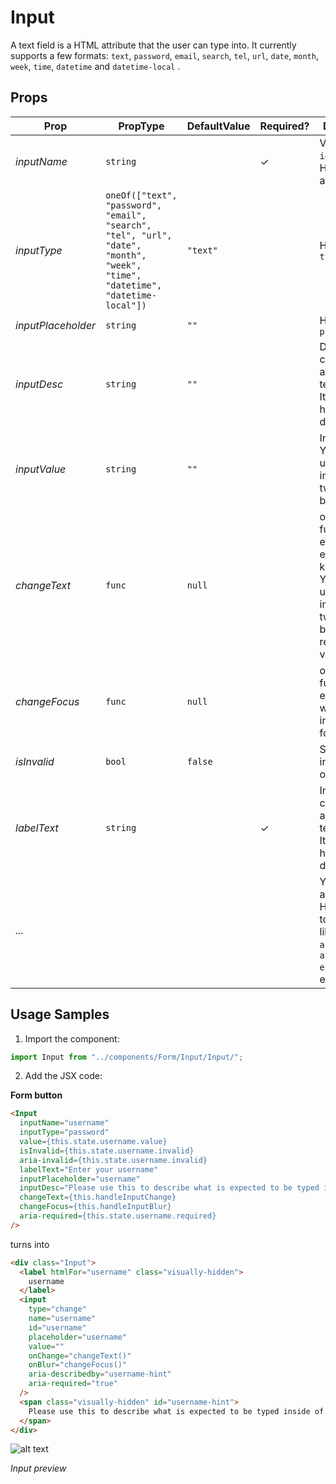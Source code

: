 # Input

A text field is a HTML attribute that the user can type into. It currently supports a few formats: `text`, `password`, `email`, `search`, `tel`, `url`, `date`, `month`, `week`, `time`, `datetime` and `datetime-local` .

## Props

| Prop               | PropType                                                                                                                      | DefaultValue | Required? | Description                                                                                                            |
| ------------------ | ----------------------------------------------------------------------------------------------------------------------------- | ------------ | --------- | ---------------------------------------------------------------------------------------------------------------------- |
| _inputName_        | `string`                                                                                                                      |              | ✓         | Value of both `id` and `name` HTML attributes                                                                          |
| _inputType_        | `oneOf(["text", "password", "email", "search", "tel", "url", "date", "month", "week", "time", "datetime", "datetime-local"])` | `"text"`     |           | HTML input `type`                                                                                                      |
| _inputPlaceholder_ | `string`                                                                                                                      | `""`         |           | HTML input `placeholder`                                                                                               |
| _inputDesc_        | `string`                                                                                                                      | `""`         |           | Detailed content for assistive technologies. It's visually hidden by default.                                          |
| _inputValue_       | `string`                                                                                                                      | `""`         |           | Input value. You should use this to implement two-way binding.                                                         |
| _changeText_       | `func`                                                                                                                        | `null`       |           | onchange function executed on each keystroke. You should use this to implement two-way binding / real-time validation. |
| _changeFocus_      | `func`                                                                                                                        | `null`       |           | onblur function executed when the input loses focus.                                                                   |
| _isInvalid_        | `bool`                                                                                                                        | `false`      |           | Sets the invalid status on the input.                                                                                  |
| _labelText_        | `string`                                                                                                                      |              | ✓         | Input label content for assistive technologies. It's visually hidden by default.                                       |
| _..._              |                                                                                                                               |              |           | You can add any other HTML props to the input like `required`, `autoFocus`, `aria-elements`, etc.                      |

## Usage Samples

1. Import the component:

```javascript
import Input from "../components/Form/Input/Input/";
```

2. Add the JSX code:

**Form button**

```html
<Input
  inputName="username"
  inputType="password"
  value={this.state.username.value}
  isInvalid={this.state.username.invalid}
  aria-invalid={this.state.username.invalid}
  labelText="Enter your username"
  inputPlaceholder="username"
  inputDesc="Please use this to describe what is expected to be typed inside of this input so it can be read by Screen Readers."
  changeText={this.handleInputChange}
  changeFocus={this.handleInputBlur}
  aria-required={this.state.username.required}
/>
```

turns into

```html
<div class="Input">
  <label htmlFor="username" class="visually-hidden">
    username
  </label>
  <input
    type="change"
    name="username"
    id="username"
    placeholder="username"
    value=""
    onChange="changeText()"
    onBlur="changeFocus()"
    aria-describedby="username-hint"
    aria-required="true"
  />
  <span class="visually-hidden" id="username-hint">
    Please use this to describe what is expected to be typed inside of this input so it can be read by Screen Readers.
  </span>
</div>
```

![alt text](http://lacerda.design/Shopify/Input.png "Input")

_*Input preview*_
